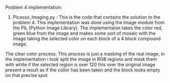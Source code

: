 Problem 4 implementation:

1. Picasso_Imaging.py :
  This is the code that contains the solution to the problem 4.
  This implementation was done using the Image module from the PIL
  (Python Image Library). The implementaion takes the  color red, green 
  blue from the image and makes some sort of mosaic with the image taking the selected
  color on each block of a 4 block compound image. 
  
  The clear color process:
    This process is just a masking of the real image,
    in the implementation i took split the image in RGB 
    regions and mask them with white if the selected region is over 120 
    this over the original image present a result as if the collor has been taken 
    and the block looks empty on that precise spot
